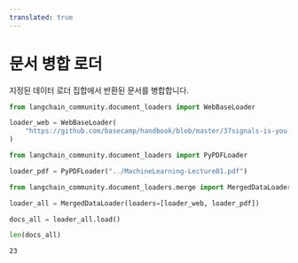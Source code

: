 ```yaml
---
translated: true
---
```


# 문서 병합 로더

지정된 데이터 로더 집합에서 반환된 문서를 병합합니다.

```python
from langchain_community.document_loaders import WebBaseLoader

loader_web = WebBaseLoader(
    "https://github.com/basecamp/handbook/blob/master/37signals-is-you.md"
)
```

```python
from langchain_community.document_loaders import PyPDFLoader

loader_pdf = PyPDFLoader("../MachineLearning-Lecture01.pdf")
```

```python
from langchain_community.document_loaders.merge import MergedDataLoader

loader_all = MergedDataLoader(loaders=[loader_web, loader_pdf])
```

```python
docs_all = loader_all.load()
```

```python
len(docs_all)
```

```output
23
```
